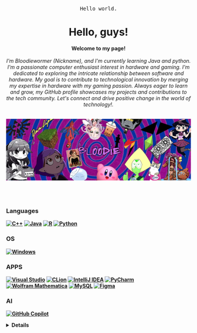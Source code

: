 <p align="center"> <samp>Hello world.</samp></p>
<h1 align="center">Hello, guys!</h1>
<p align="center">
    <b>Welcome to my page!</b><br><br>
    <i>
        I'm Bloodiewormer (Nickname), and I'm currently learning Java and python.<br>
I'm a passionate computer enthusiast interest in hardware and gaming. I'm dedicated to exploring the intricate relationship between software and hardware. My goal is to contribute to technological innovation by merging my expertise in hardware with my gaming passion. Always eager to learn and grow, my GitHub profile showcases my projects and contributions to the tech community. Let's connect and drive positive change in the world of technology!.<br>
    </i><br>
  <b>
      
![Banner](https://github.com/Bloodiewormer/Bloodiewormer/blob/main/Banner.png)

</i><br>

<h1 align="center">
<p align="center">
<!---
The badges i use:
[//]: # "Comment" (https://github.com/a11y-badges/a11y-markdown-badges)
[//]: # "Comment" (https://github.com/Ileriayo/markdown-badges)
-->
    
### Languages
[![C++](https://img.shields.io/badge/c++-black?style=for-the-badge&logo=cplusplus)](https://github.com/Bloodiewormer)
[![Java](https://img.shields.io/badge/java-%23ED8B00.svg?style=for-the-badge&logo=openjdk&logoColor=white)](https://github.com/Bloodiewormer)
[![R](https://img.shields.io/badge/r-%23276DC3.svg?style=for-the-badge&logo=r&logoColor=white)](https://github.com/Bloodiewormer)
[![Python](https://img.shields.io/badge/python-3776AB.svg?style=for-the-badge&logo=python&logoColor=white)](https://github.com/Bloodiewormer)
### OS
[![Windows](https://img.shields.io/badge/Windows-black?style=for-the-badge&logo=Windows)](https://github.com/Bloodiewormer)
### APPS
[![Visual Studio](https://img.shields.io/badge/Visual%20Studio-5C2D91.svg?style=for-the-badge&logo=visual-studio&logoColor=white)](https://github.com/Bloodiewormer)
[![CLion](https://img.shields.io/badge/CLion-black?style=for-the-badge&logo=clion&logoColor=white)](https://github.com/Bloodiewormer)
[![IntelliJ IDEA](https://img.shields.io/badge/IntelliJ%20IDEA-000000.svg?style=for-the-badge&logo=intellij-idea&logoColor=white)](https://github.com/Bloodiewormer)
[![PyCharm](https://img.shields.io/badge/PyCharm-000000.svg?style=for-the-badge&logo=pycharm&logoColor=white)](https://github.com/Bloodiewormer)
[![Wolfram Mathematica](https://a11ybadges.com/badge?logo=wolframmathematica)](https://github.com/Bloodiewormer)
[![MySQL](https://img.shields.io/badge/mysql-4479A1.svg?style=for-the-badge&logo=mysql&logoColor=white)](https://github.com/Bloodiewormer)
[![Figma](https://img.shields.io/badge/figma-%23F24E1E.svg?style=for-the-badge&logo=figma&logoColor=white)](https://github.com/Bloodiewormer)
### AI
[![GitHub Copilot](https://img.shields.io/badge/github_copilot-8957E5?style=for-the-badge&logo=github-copilot&logoColor=white)](https://github.com/Bloodiewormer)


<details>
    
This will be better over time>>
<p align="center">
  <img height="170" src="https://github-readme-stats.vercel.app/api?username=Bloodiewormer&count_private=true&include_all_commits=true" />
</p>
<p align="center">
  <a href="https://github.com/Bloodiewormer">
    <img src="http://github-profile-summary-cards.vercel.app/api/cards/profile-details?username=Bloodiewormer&theme=transparent" />
  </a>
  <a href="https://github.com/Bloodiewormer">
    <img src="https://github-readme-streak-stats.herokuapp.com/?user=Bloodiewormer&hide_border=true&card_width=338&theme=transparent" />
  </a>
  <a href="https://github.com/Bloodiewormer">
    <img src="http://github-profile-summary-cards.vercel.app/api/cards/stats?username=Bloodiewormer&theme=transparent" />
  </a>
</p>
